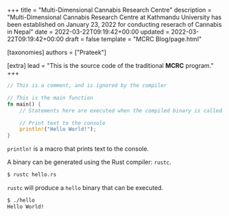 +++
title = "Multi-Dimensional Cannabis Research Centre"
description = "Multi-Dimensional Cannabis Research Centre at Kathmandu University has been established on January 23, 2022 for conducting reserach of Cannabis in Nepal"
date = 2022-03-22T09:19:42+00:00
updated = 2022-03-22T09:19:42+00:00
draft = false
template = "MCRC Blog/page.html"

[taxonomies]
authors = ["Prateek"]

[extra]
lead = "This is the source code of the traditional <b>MCRC</b> program."
+++

```rust
// This is a comment, and is ignored by the compiler

// This is the main function
fn main() {
    // Statements here are executed when the compiled binary is called

    // Print text to the console
    println!("Hello World!");
}
```

`println!` is a macro that prints text to the console.

A binary can be generated using the Rust compiler: `rustc`.

```bash
$ rustc hello.rs
```

`rustc` will produce a `hello` binary that can be executed.

```bash
$ ./hello
Hello World!
```

